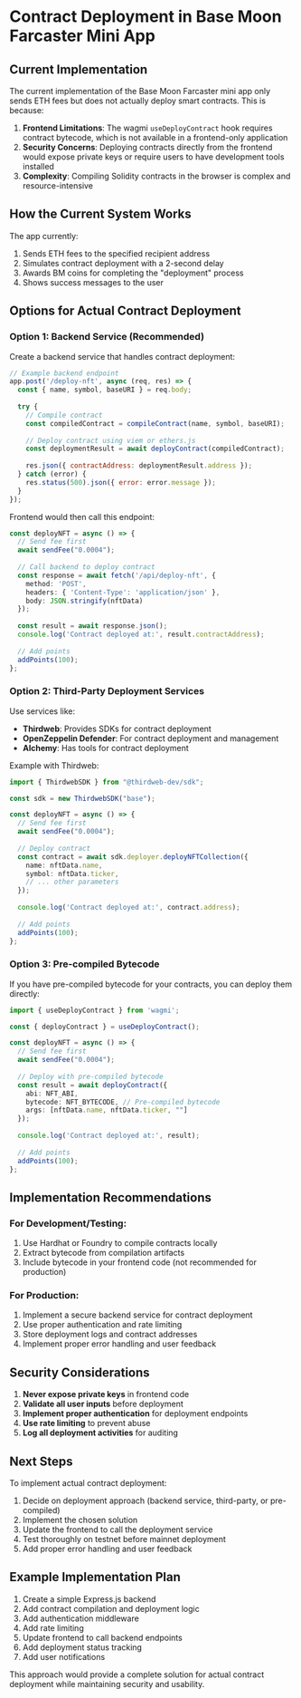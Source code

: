# Contract Deployment in Base Moon Farcaster Mini App

## Current Implementation

The current implementation of the Base Moon Farcaster mini app only sends ETH fees but does not actually deploy smart contracts. This is because:

1. **Frontend Limitations**: The wagmi `useDeployContract` hook requires contract bytecode, which is not available in a frontend-only application
2. **Security Concerns**: Deploying contracts directly from the frontend would expose private keys or require users to have development tools installed
3. **Complexity**: Compiling Solidity contracts in the browser is complex and resource-intensive

## How the Current System Works

The app currently:
1. Sends ETH fees to the specified recipient address
2. Simulates contract deployment with a 2-second delay
3. Awards BM coins for completing the "deployment" process
4. Shows success messages to the user

## Options for Actual Contract Deployment

### Option 1: Backend Service (Recommended)

Create a backend service that handles contract deployment:

```javascript
// Example backend endpoint
app.post('/deploy-nft', async (req, res) => {
  const { name, symbol, baseURI } = req.body;
  
  try {
    // Compile contract
    const compiledContract = compileContract(name, symbol, baseURI);
    
    // Deploy contract using viem or ethers.js
    const deploymentResult = await deployContract(compiledContract);
    
    res.json({ contractAddress: deploymentResult.address });
  } catch (error) {
    res.status(500).json({ error: error.message });
  }
});
```

Frontend would then call this endpoint:
```typescript
const deployNFT = async () => {
  // Send fee first
  await sendFee("0.0004");
  
  // Call backend to deploy contract
  const response = await fetch('/api/deploy-nft', {
    method: 'POST',
    headers: { 'Content-Type': 'application/json' },
    body: JSON.stringify(nftData)
  });
  
  const result = await response.json();
  console.log('Contract deployed at:', result.contractAddress);
  
  // Add points
  addPoints(100);
};
```

### Option 2: Third-Party Deployment Services

Use services like:
- **Thirdweb**: Provides SDKs for contract deployment
- **OpenZeppelin Defender**: For contract deployment and management
- **Alchemy**: Has tools for contract deployment

Example with Thirdweb:
```typescript
import { ThirdwebSDK } from "@thirdweb-dev/sdk";

const sdk = new ThirdwebSDK("base");

const deployNFT = async () => {
  // Send fee first
  await sendFee("0.0004");
  
  // Deploy contract
  const contract = await sdk.deployer.deployNFTCollection({
    name: nftData.name,
    symbol: nftData.ticker,
    // ... other parameters
  });
  
  console.log('Contract deployed at:', contract.address);
  
  // Add points
  addPoints(100);
};
```

### Option 3: Pre-compiled Bytecode

If you have pre-compiled bytecode for your contracts, you can deploy them directly:

```typescript
import { useDeployContract } from 'wagmi';

const { deployContract } = useDeployContract();

const deployNFT = async () => {
  // Send fee first
  await sendFee("0.0004");
  
  // Deploy with pre-compiled bytecode
  const result = await deployContract({
    abi: NFT_ABI,
    bytecode: NFT_BYTECODE, // Pre-compiled bytecode
    args: [nftData.name, nftData.ticker, ""]
  });
  
  console.log('Contract deployed at:', result);
  
  // Add points
  addPoints(100);
};
```

## Implementation Recommendations

### For Development/Testing:
1. Use Hardhat or Foundry to compile contracts locally
2. Extract bytecode from compilation artifacts
3. Include bytecode in your frontend code (not recommended for production)

### For Production:
1. Implement a secure backend service for contract deployment
2. Use proper authentication and rate limiting
3. Store deployment logs and contract addresses
4. Implement proper error handling and user feedback

## Security Considerations

1. **Never expose private keys** in frontend code
2. **Validate all user inputs** before deployment
3. **Implement proper authentication** for deployment endpoints
4. **Use rate limiting** to prevent abuse
5. **Log all deployment activities** for auditing

## Next Steps

To implement actual contract deployment:

1. Decide on deployment approach (backend service, third-party, or pre-compiled)
2. Implement the chosen solution
3. Update the frontend to call the deployment service
4. Test thoroughly on testnet before mainnet deployment
5. Add proper error handling and user feedback

## Example Implementation Plan

1. Create a simple Express.js backend
2. Add contract compilation and deployment logic
3. Add authentication middleware
4. Add rate limiting
5. Update frontend to call backend endpoints
6. Add deployment status tracking
7. Add user notifications

This approach would provide a complete solution for actual contract deployment while maintaining security and usability.